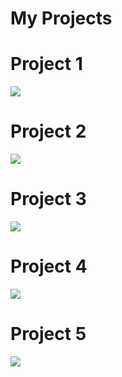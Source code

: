 <html>
  <div>
    <h1>My Projects</h1>
  </div>
  <div>
      <h1>Project 1</h1>
      <img src="https://cdn.pixabay.com/photo/2020/03/26/10/58/norway-4970080_1280.jpg">
  </div>
  <div>
      <h1>Project 2</h1>
      <img src="https://cdn.pixabay.com/photo/2020/03/26/10/58/norway-4970080_1280.jpg">
    </div>
  <div>
      <h1>Project 3</h1>
      <img src="https://cdn.pixabay.com/photo/2020/03/26/10/58/norway-4970080_1280.jpg">
  </div>
  <div>
      <h1>Project 4</h1>
      <img src="https://cdn.pixabay.com/photo/2020/03/26/10/58/norway-4970080_1280.jpg">
  </div>
  <div>
      <h1>Project 5</h1>
      <img src="https://cdn.pixabay.com/photo/2020/03/26/10/58/norway-4970080_1280.jpg">
  </div>
</html>
